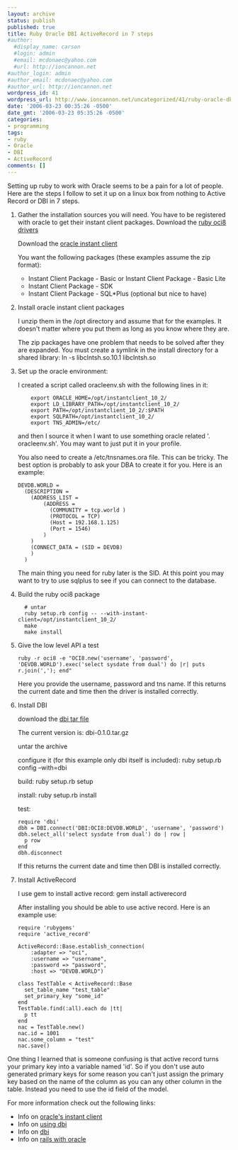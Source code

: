 ```yaml
---
layout: archive
status: publish
published: true
title: Ruby Oracle DBI ActiveRecord in 7 steps
#author:
  #display_name: carson
  #login: admin
  #email: mcdonaec@yahoo.com
  #url: http://ioncannon.net
#author_login: admin
#author_email: mcdonaec@yahoo.com
#author_url: http://ioncannon.net
wordpress_id: 41
wordpress_url: http://www.ioncannon.net/uncategorized/41/ruby-oracle-dbi-activerecord-in-7-steps/
date: '2006-03-23 00:35:26 -0500'
date_gmt: '2006-03-23 05:35:26 -0500'
categories:
- programming
tags:
- ruby
- Oracle
- DBI
- ActiveRecord
comments: []
---
```


Setting up ruby to work with Oracle seems to be a pain for a lot of people. Here are the steps I follow to set it up on a linux box from nothing to Active Record or DBI in 7 steps.

1. Gather the installation sources you will need. You have to be registered with oracle to get their instant client packages.
    Download the <a href="http://www.jiubao.org/ruby-oci8/">ruby oci8 drivers</a> 

    Download the <a href="http://www.oracle.com/technology/software/tech/oci/instantclient/htdocs/linuxsoft.html">oracle instant client</a> 

    You want the following packages (these examples assume the zip format): 

      - Instant Client Package - Basic or Instant Client Package - Basic Lite
      - Instant Client Package - SDK
      - Instant Client Package - SQL*Plus (optional but nice to have)

2. Install oracle instant client packages 

    I unzip them in the /opt directory and assume that for the examples. It doesn't matter where you put them as long as you know where they are. 

    The zip packages have one problem that needs to be solved after they are expanded. You must create a symlink in the install directory for a shared library: ln -s libclntsh.so.10.1 libclntsh.so

3. Set up the oracle environment: 

    I created a script called oracleenv.sh with the following lines in it: 

    ```
        export ORACLE_HOME=/opt/instantclient_10_2/
        export LD_LIBRARY_PATH=/opt/instantclient_10_2/
        export PATH=/opt/instantclient_10_2/:$PATH
        export SQLPATH=/opt/instantclient_10_2/
        export TNS_ADMIN=/etc/
    ```
    and then I source it when I want to use something oracle related  '. oracleenv.sh'. You may want to just put it in your profile. 

    You also need to create a /etc/tnsnames.ora file. This can be tricky. The best option is probably to ask your DBA to create it for you. Here is an example: 

    ```
    DEVDB.WORLD =
      (DESCRIPTION =
        (ADDRESS_LIST =
            (ADDRESS =
              (COMMUNITY = tcp.world )
              (PROTOCOL = TCP)
              (Host = 192.168.1.125)
              (Port = 1546)
            )
        )
        (CONNECT_DATA = (SID = DEVDB)
        )
      )
    ```
    The main thing you need for ruby later is the SID. At this point you may want to try to use sqlplus to see if you can connect to the database. 
4. Build the ruby oci8 package
    ```
      # untar
      ruby setup.rb config -- --with-instant-client=/opt/instantclient_10_2/
      make
      make install
    ```
5. Give the low level API a test 
    ```
    ruby -r oci8 -e "OCI8.new('username', 'password', 'DEVDB.WORLD').exec('select sysdate from dual') do |r| puts r.join(','); end"
    ```
    Here you provide the username, password and tns name. If this returns the current date and time then the driver is installed correctly.
6. Install DBI 

    download the <a href="http://rubyforge.org/projects/ruby-dbi/">dbi tar file</a> 

    The current version is: dbi-0.1.0.tar.gz 

    untar the archive 

    configure it (for this example only dbi itself is included): ruby setup.rb config &#8211;with=dbi 

    build: ruby setup.rb setup 

    install: ruby setup.rb install 

    test: 

    ```
    require 'dbi'
    dbh = DBI.connect('DBI:OCI8:DEVDB.WORLD', 'username', 'password')
    dbh.select_all('select sysdate from dual') do | row |
      p row
    end
    dbh.disconnect
    ```
    If this returns the current date and time then DBI is installed correctly.
7. Install ActiveRecord 

    I use gem to install active record: gem install activerecord  

    After installing you should be able to use active record. Here is an example use:
    ```
    require 'rubygems'
    require 'active_record'

    ActiveRecord::Base.establish_connection(
        :adapter => "oci",
        :username => "username",
        :password => "password",
        :host => "DEVDB.WORLD")

    class TestTable < ActiveRecord::Base
      set_table_name "test_table"
      set_primary_key "some_id"
    end
    TestTable.find(:all).each do |tt|
      p tt
    end
    nac = TestTable.new()
    nac.id = 1001
    nac.some_column = "test"
    nac.save()
    ```

One thing I learned that is someone confusing is that active record turns your primary key into a variable named 'id'. So if you don't use auto generated primary keys for some reason you can't just assign the primary key based on the name of the column as you can any other column in the table. Instead you need to use the id field of the model.

For more information check out the following links:

  - Info on <a href="http://www.oracle.com/technology/docs/tech/sql_plus/10103/readme_ic.htm">oracle's instant client</a>
  - Info on <a href="http://www.kitebird.com/articles/ruby-dbi.html">using dbi</a>
  - Info on <a href="http://ruby-dbi.rubyforge.org/">dbi</a>
  - Info on <a href="http://wiki.rubyonrails.org/rails/pages/Oracle">rails with oracle</a>



